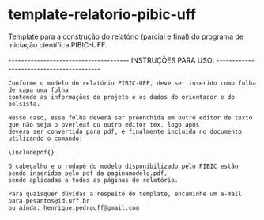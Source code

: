 # template-relatorio-pibic-uff
Template para a construção do relatório (parcial e final) do programa de iniciação científica PIBIC-UFF.

-------------------------------------- INSTRUÇÕES PARA USO: -----------------------------------------

    Conforme o modelo do relatório PIBIC-UFF, deve ser inserido como folha de capa uma folha
    contendo as informações do projeto e os dados do orientador e do bolsista.
    
    Nesse caso, essa folha deverá ser preenchida em outro editor de texto que não seja o overleaf ou outro editor tex, logo após
    deverá ser convertida para pdf, e finalmente incluida no documento utilizando o comando:
     
    \includepdf{}
     
    O cabeçalho e o rodapé do modelo disponibilizado pelo PIBIC estão sendo inseridos pelo pdf da paginamodelo.pdf,
    sendo aplicadas a todas as páginas do relatório.
    
    Para quaisquer dúvidas a respeito do template, encaminhe um e-mail para pesantos@id.uff.br
    ou ainda: henrique.pedrouff@gmail.com
     
